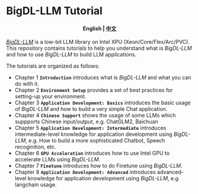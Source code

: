 <p align="center"><h1>BigDL-LLM Tutorial</h1><p>
  
<h4 align="center">
    <p>
        <b>English</b> |
        <a href="https://github.com/modelscope/modelscope/blob/master/README_zh.md">中文</a>
    <p>
</h4>

[_BigDL-LLM_](https://github.com/intel-analytics/BigDL/tree/main/python/llm) is a low-bit LLM library on Intel XPU (Xeon/Core/Flex/Arc/PVC). This repository contains tutorials to help you understand what is _BigDL-LLM_ and how to use _BigDL-LLM_ to build LLM applications.

The tutorials are organized as follows:
- Chapter 1 **`Introduction`** introduces what is _BigDL-LLM_ and what you can do with it. 
- Chapter 2 **`Environment Setup`** provides a set of best practices for setting-up your environment.
- Chapter 3 **`Application Development: Basics`** introduces the basic usage of _BigDL-LLM_ and how to build a very simple Chat application.
- Chapter 4 **`Chinese Support`** shows the usage of some LLMs which suppports Chinese input/output, e.g. ChatGLM2, Baichuan  
- Chapter 5 **`Application Development: Intermediate`** introduces intermediate-level knowledge for application development using _BigDL-LLM_, e.g. How to build a more sophisticated Chatbot, Speech recoginition, etc. 
- Chapter 6 **`GPU Acceleration`** introduces how to use Intel GPU to accelerate LLMs using _BigDL-LLM_.
- Chapter 7 **`Finetune`** introduces how to do Finetune using _BigDL-LLM_.
- Chapter 8 **`Application Development: Advanced`** introduces advanced-level knowledge for application development using _BigDL-LLM_, e.g. langchain usage. 

[^1]: Performance varies by use, configuration and other factors. `bigdl-llm` may not optimize to the same degree for non-Intel products. Learn more at www.Intel.com/PerformanceIndex.
